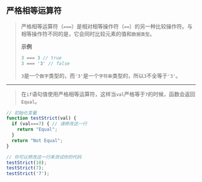 ## 严格相等运算符

> 严格相等运算符（`===`）是相对相等操作符（`==`）的另一种比较操作符。与相等操作符不同的是，它会同时比较元素的值和`数据类型`。
>
> **示例**
>
> ```js
> 3 === 3 // true
> 3 === '3' // false
> ```
>
> `3`是一个`数字`类型的，而`'3'`是一个`字符串`类型的，所以` 3 `不全等于`'3'`。

---

> 在`if`语句值使用严格相等运算符，这样当`val`严格等于`7`的时候，函数会返回`Equal`。

```js
// 初始化变量
function testStrict(val) {
  if (val===7) { // 请修改这一行
    return "Equal";
  }
  return "Not Equal";
}

// 你可以修改这一行来测试你的代码
testStrict(10);
testStrict(7);
testStrict('7');
```

